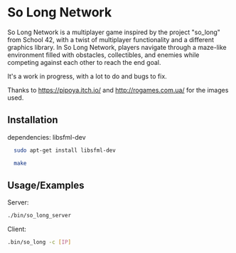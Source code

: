 
# So Long Network

So Long Network is a multiplayer game inspired by the project "so_long" from School 42, with a twist of multiplayer functionality and a different graphics library. In So Long Network, players navigate through a maze-like environment filled with obstacles, collectibles, and enemies while competing against each other to reach the end goal.

It's a work in progress, with a lot to do and bugs to fix.

Thanks to https://pipoya.itch.io/ and http://rogames.com.ua/ for the images used.


## Installation

dependencies: libsfml-dev

```bash
  sudo apt-get install libsfml-dev
```

```bash
  make
```
    
## Usage/Examples

Server:
```bash
./bin/so_long_server
```
Client:
```bash
.bin/so_long -c [IP]
```

